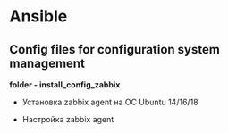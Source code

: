 # Ansible
Config files for configuration system management
---
**folder - install_config_zabbix**
- Установка zabbix agent на ОС Ubuntu 14/16/18

- Настройка zabbix agent 
